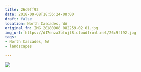 ```yaml
---
title: 26c9ff92
date: 2018-09-08T18:56:24-08:00
draft: false
location: North Cascades, WA
original_fn: IMG_20180908_082259-02_01.jpg
img_url: https://d17enza3bfujl8.cloudfront.net/26c9ff92.jpg 
tags:
- North Cascades, WA
- landscapes

---
```


![](https://via.placeholder.com/15://d17enza3bfujl8.cloudfront.net/26c9ff92.jpg)

